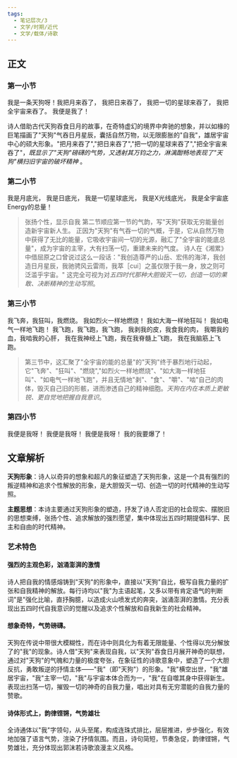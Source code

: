 ```yaml
---
tags:
  - 笔记层次/3
  - 文学/时期/近代
  - 文学/载体/诗歌
---
```


## 正文
### 第一小节
我是一条天狗呀！我把月来吞了，
我把日来吞了，
我把一切的星球来吞了，
我把全宇宙来吞了。
我便是我了！

诗人借助古代天狗吞食日月的故事，在奇特虚幻的境界中奔驰的想象，并以如椽的巨笔描画了"天狗"气吞日月星辰，囊括自然万物，以无限膨胀的"自我"，雄居宇宙中心的硕大形象。"把月来吞了","把日来吞了","把一切的星球来吞了","把全宇宙来吞了"，*既显示了"天狗"磅礴的气势，又透射其万钧之力，淋漓酣畅地表现了"天狗"横扫旧宇宙的破坏精神* 。

### 第二小节

我是月底光， 我是日底光，
我是一切星球底光，
我是X光线底光，
我是全宇宙底 Energy的总量！

> 张扬个性，显示自我
> 第二节顺应第一节的气韵，写"天狗"获取无穷能量创造新宇宙新人生。
> 正因为"天狗"有气吞一切的气概，于是，它从自然万物中获得了无比的能量，它吸收宇宙间一切的光源，融汇了"全宇宙的能底总量"，成为宇宙的主宰，大有扫荡一切，重建未来的气度。
> 	诗人在《湘累》中借屈原之口曾说过这么一段话："我创造尊严的山岳、宏伟的海洋，我创造日月星辰，我驰骋风云雷雨，我萃［cui］之虽仅限于我一身，放之则可泛滥乎宇宙。"
> 这完全可视为对*五四时代那种大胆毁灭一切，创造一切的果敢、决断精神的生动写照*。

### 第三小节

我飞奔，我狂叫，我燃烧。
我如烈火一样地燃烧！
我如大海一样地狂叫！
我如电气一样地飞跑！
我飞跑，我飞跑，我飞跑，
我剥我的皮，我食我的肉，
我嚼我的血，我啮我的心肝，
我在我神经上飞跑，我在我脊髓上飞跑，
我在我脑筋上飞跑。

> 第三节中，这汇聚了"全宇宙的能的总量"的"天狗"终于暴烈地行动起，它"飞奔"、"狂叫"、"燃烧","如烈火一样地燃烧"、"如大海一样地狂叫"、"如电气一样地飞跑"，并且无情地"剥"、"食"、"嚼"、"啮"自己的肉体，毁灭自己旧的形骸，进而渗透自己的精神细胞。*天狗在内在本质上更敏锐、更自觉地把握自我意识*。

### 第四小节

我便是我呀！
我便是我呀！
我便是我呀！
我的我要爆了！

## 文章解析

**天狗形象**：诗人以奇异的想象和超凡的象征塑造了天狗形象，这是一个具有强烈的叛逆精神和追求个性解放的形象，是大胆毁灭一切、创造一切的时代精神的生动写照。

**主题思想**：本诗主要通过天狗形象的塑造，抒发了诗人否定旧的社会现实、摆脱旧的思想束缚，张扬个性、追求解放的强烈愿望，集中体现出五四时期提倡科学、民主和自由的时代精神。

### 艺术特色 
#### 强烈的主观色彩，汹涌澎湃的激情
诗人把自我的情感熔铸到"天狗"的形象中，直接以"天狗"自比，极写自我力量的扩张和自我精神的解放。每行诗均以"我"为主语起笔，又多以带有肯定语气的判断词"是"强化比喻，直抒胸臆，以造成火山喷发式的奔突，汹涌澎湃的激情。充分表现出五四时代自我意识的觉醒以及追求个性解放和自我新生的社会精神。
#### 想象奇特，气势磅礴。
天狗在传说中带很大模糊性，而在诗中则具化为有着无限能量、个性得以充分解放了的"我"的现象。诗人借"天狗"来表现自我，以"天狗"吞食日月展开神奇的联想，通过对"天狗"的气魄和力量的极度夸张，在象征性的诗歌意象中，塑造了一个大胆反抗，勇敢叛逆的抒情主体——"我"（即"天狗"）的形象。"我"横空出世，"我"雄居宇宙，"我"主宰一切，"我"与宇宙本体合而为一，"我"在自噬其身中获得新生。表现出扫荡一切，摧毁一切的神奇的自我力量，唱出对具有无穷潜能的自我力量的赞歌。
#### 诗体形式上，韵律铿锵，气势雄壮
全诗通体以"我"字领句，从头至尾，构成连珠式排比，层层推进，步步强化，有效地加强了语言气势，渲染了抒情氛围。而且，诗句简短，节奏急促，韵律铿锵，气势雄壮，充分体现出郭沫若诗歌浪漫主义风格。